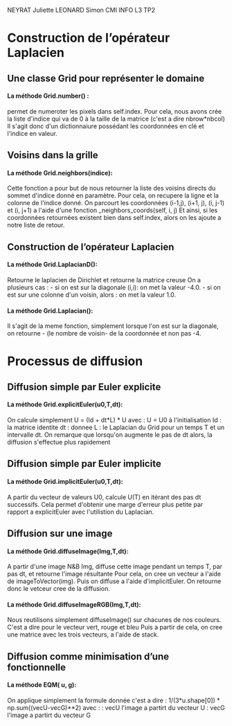 NEYRAT Juliette 
LEONARD Simon 
CMI INFO L3 
TP2

# Construction de l’opérateur Laplacien

## Une classe Grid pour représenter le domaine

#### La méthode Grid.number() : 
permet de numeroter les pixels dans self.index.
Pour cela, nous avons crée la liste d'indice qui va de 0 à la taille de la matrice (c'est a dire nbrow*nbcol)
Il s'agit donc d'un dictionnaiure possédant les coordonnées en clé et l'indice en valeur.

## Voisins dans la grille
#### La méthode Grid.neighbors(indice):
Cette fonction a pour but de nous retourner la liste des voisins directs du sommet d'indice donné en paramètre.
Pour cela, on recupere la ligne et la colonne de l'indice donné.
On parcourt les coordonnées (i-1,j), (i+1, j), (i, j-1) et (i, j+1) a l'aide d'une fonction _neighbors_coords(self, i, j)
Et ainsi, si les coordonnées retournées existent bien dans self.index, alors on les ajoute a notre liste de retour.

## Construction de l’opérateur Laplacien
#### La méthode Grid.LaplacianD():
Retourne le laplacien de Dirichlet et retourne la matrice creuse 
On a plusieurs cas : 
    - si on est sur la diagonale (i,i): 
        on met la valeur -4.0.
    - si on est sur une colonne d'un voisin, alors : 
        on met la valeur 1.0.

#### La méthode Grid.Laplacian():
Il s'agit de la meme fonction, simplement lorsque l'on est sur la diagonale, on retourne - (le nombre de voisin- de la coordonnée et non pas -4.


# Processus de diffusion
## Diffusion simple par Euler explicite
#### La méthode Grid.explicitEuler(u0,T,dt):
On calcule simplement U = (Id + dt*L) * U avec :
    U = U0 à l'initialisation
    Id : la matrice identite 
    dt : donnee 
    L : le Laplacian du Grid
pour un temps T et un intervalle dt.
On remarque que lorsqu'on augmente le pas de dt alors, la diffusion s'effectue plus rapidement

## Diffusion simple par Euler implicite
#### La méthode Grid.implicitEuler(u0,T,dt):
A partir du vecteur de valeurs U0, calcule U(T) en itérant des pas dt successifs. 
Cela permet d'obtenir une marge d'erreur plus petite par rapport a explicitEuler avec l'utilistion du Laplacian.

## Diffusion sur une image
#### La méthode Grid.diffuseImage(Img,T,dt):
 A partir d'une image N&B Img, diffuse cette image pendant un temps T, par pas dt, et retourne l'image résultante
Pour cela, on cree un vecteur a l'aide de imageToVector(img).
Puis on diffuse a l'aide d'implicitEuler. On retourne donc le vetceur cree de la diffusion. 
#### La méthode Grid.diffuseImageRGB(Img,T,dt):
Nous reutilisons simplement diffuseImage() sur chacunes de nos couleurs.
C'est a dire pour le vecteur vert, rouge et bleu
Puis a partir de cela, on cree une matrice avec les trois vecteurs, a l'aide de stack.

## Diffusion comme minimisation d’une fonctionnelle
#### La méthode EQM( u, g):
On applique simplement la formule donnée c'est a dire : 
1/(3*u.shape[0]) * np.sum((vecU-vecG)**2) avec :
    : vecU l'image a partirt du vecteur U 
    : vecG l'image a partirt du vecteur G

